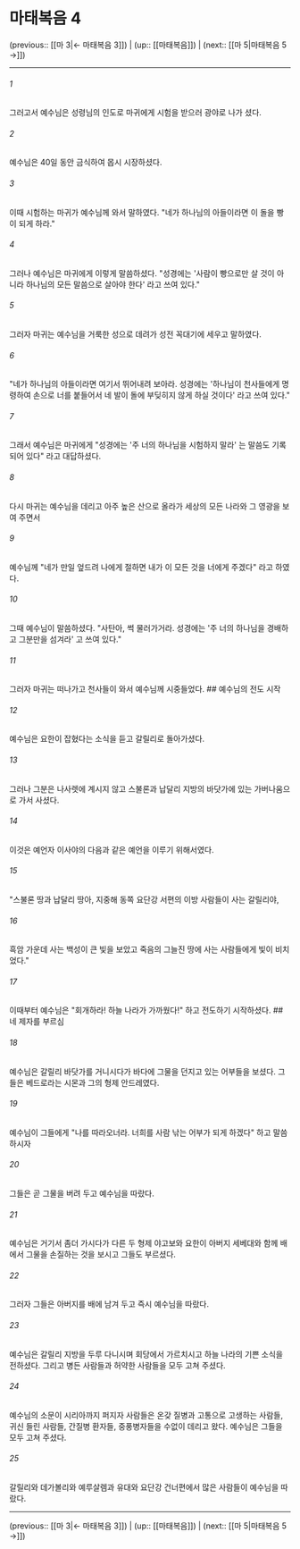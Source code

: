 # 마태복음 4

(previous:: [[마 3|← 마태복음 3]]) | (up:: [[마태복음]]) | (next:: [[마 5|마태복음 5 →]])

***




###### 1 

그러고서 예수님은 성령님의 인도로 마귀에게 시험을 받으러 광야로 나가 셨다. 



###### 2 

예수님은 40일 동안 금식하여 몹시 시장하셨다. 



###### 3 

이때 시험하는 마귀가 예수님께 와서 말하였다. "네가 하나님의 아들이라면 이 돌을 빵이 되게 하라." 



###### 4 

그러나 예수님은 마귀에게 이렇게 말씀하셨다. "성경에는 '사람이 빵으로만 살 것이 아니라 하나님의 모든 말씀으로 살아야 한다' 라고 쓰여 있다." 



###### 5 

그러자 마귀는 예수님을 거룩한 성으로 데려가 성전 꼭대기에 세우고 말하였다. 



###### 6 

"네가 하나님의 아들이라면 여기서 뛰어내려 보아라. 성경에는 '하나님이 천사들에게 명령하여 손으로 너를 붙들어서 네 발이 돌에 부딪히지 않게 하실 것이다' 라고 쓰여 있다." 



###### 7 

그래서 예수님은 마귀에게 "성경에는 '주 너의 하나님을 시험하지 말라' 는 말씀도 기록되어 있다" 라고 대답하셨다. 



###### 8 

다시 마귀는 예수님을 데리고 아주 높은 산으로 올라가 세상의 모든 나라와 그 영광을 보여 주면서 



###### 9 

예수님께 "네가 만일 엎드려 나에게 절하면 내가 이 모든 것을 너에게 주겠다" 라고 하였다. 



###### 10 

그때 예수님이 말씀하셨다. "사탄아, 썩 물러가거라. 성경에는 '주 너의 하나님을 경배하고 그분만을 섬겨라' 고 쓰여 있다." 



###### 11 

그러자 마귀는 떠나가고 천사들이 와서 예수님께 시중들었다. ## 예수님의 전도 시작 



###### 12 

예수님은 요한이 잡혔다는 소식을 듣고 갈릴리로 돌아가셨다. 



###### 13 

그러나 그분은 나사렛에 계시지 않고 스불론과 납달리 지방의 바닷가에 있는 가버나움으로 가서 사셨다. 



###### 14 

이것은 예언자 이사야의 다음과 같은 예언을 이루기 위해서였다. 



###### 15 

"스불론 땅과 납달리 땅아, 지중해 동쪽 요단강 서편의 이방 사람들이 사는 갈릴리야, 



###### 16 

흑암 가운데 사는 백성이 큰 빛을 보았고 죽음의 그늘진 땅에 사는 사람들에게 빛이 비치었다." 



###### 17 

이때부터 예수님은 "회개하라! 하늘 나라가 가까웠다!" 하고 전도하기 시작하셨다. ## 네 제자를 부르심 



###### 18 

예수님은 갈릴리 바닷가를 거니시다가 바다에 그물을 던지고 있는 어부들을 보셨다. 그들은 베드로라는 시몬과 그의 형제 안드레였다. 



###### 19 

예수님이 그들에게 "나를 따라오너라. 너희를 사람 낚는 어부가 되게 하겠다" 하고 말씀하시자 



###### 20 

그들은 곧 그물을 버려 두고 예수님을 따랐다. 



###### 21 

예수님은 거기서 좀더 가시다가 다른 두 형제 야고보와 요한이 아버지 세베대와 함께 배에서 그물을 손질하는 것을 보시고 그들도 부르셨다. 



###### 22 

그러자 그들은 아버지를 배에 남겨 두고 즉시 예수님을 따랐다. 



###### 23 

예수님은 갈릴리 지방을 두루 다니시며 회당에서 가르치시고 하늘 나라의 기쁜 소식을 전하셨다. 그리고 병든 사람들과 허약한 사람들을 모두 고쳐 주셨다. 



###### 24 

예수님의 소문이 시리아까지 퍼지자 사람들은 온갖 질병과 고통으로 고생하는 사람들, 귀신 들린 사람들, 간질병 환자들, 중풍병자들을 수없이 데리고 왔다. 예수님은 그들을 모두 고쳐 주셨다. 



###### 25 

갈릴리와 데가볼리와 예루살렘과 유대와 요단강 건너편에서 많은 사람들이 예수님을 따랐다.

***

(previous:: [[마 3|← 마태복음 3]]) | (up:: [[마태복음]]) | (next:: [[마 5|마태복음 5 →]])
